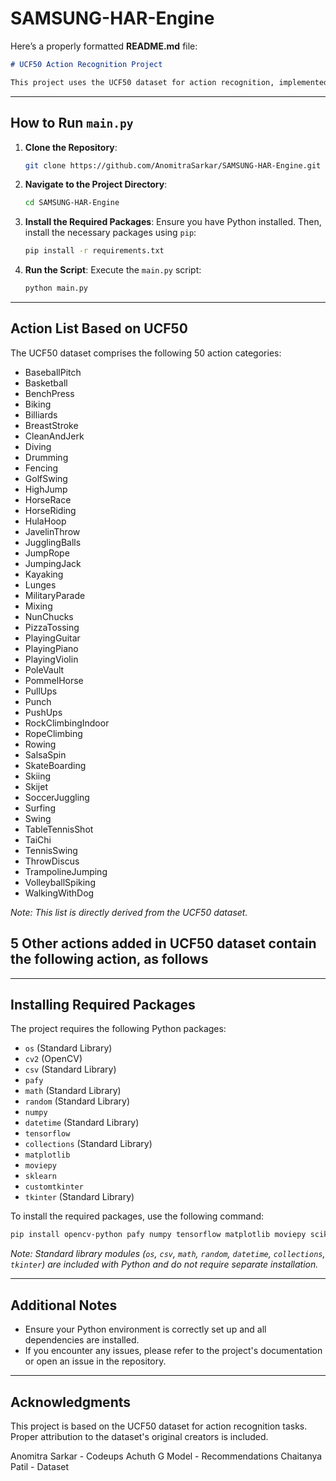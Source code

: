 ﻿# SAMSUNG-HAR-Engine
Here’s a properly formatted **README.md** file:  

```markdown
# UCF50 Action Recognition Project

This project uses the UCF50 dataset for action recognition, implemented with TensorFlow and other Python libraries. It provides a script (`main.py`) to perform action classification using deep learning models.

```
---

## How to Run `main.py`

1. **Clone the Repository**:
   ```bash
   git clone https://github.com/AnomitraSarkar/SAMSUNG-HAR-Engine.git
   ```

2. **Navigate to the Project Directory**:
   ```bash
   cd SAMSUNG-HAR-Engine
   ```

3. **Install the Required Packages**:
   Ensure you have Python installed. Then, install the necessary packages using `pip`:
   ```bash
   pip install -r requirements.txt
   ```

4. **Run the Script**:
   Execute the `main.py` script:
   ```bash
   python main.py
   ```

---

## Action List Based on UCF50

The UCF50 dataset comprises the following 50 action categories:

- BaseballPitch  
- Basketball  
- BenchPress  
- Biking  
- Billiards  
- BreastStroke  
- CleanAndJerk  
- Diving  
- Drumming  
- Fencing  
- GolfSwing  
- HighJump  
- HorseRace  
- HorseRiding  
- HulaHoop  
- JavelinThrow  
- JugglingBalls  
- JumpRope  
- JumpingJack  
- Kayaking  
- Lunges  
- MilitaryParade  
- Mixing  
- NunChucks  
- PizzaTossing  
- PlayingGuitar  
- PlayingPiano  
- PlayingViolin  
- PoleVault  
- PommelHorse  
- PullUps  
- Punch  
- PushUps  
- RockClimbingIndoor  
- RopeClimbing  
- Rowing  
- SalsaSpin  
- SkateBoarding  
- Skiing  
- Skijet  
- SoccerJuggling  
- Surfing  
- Swing  
- TableTennisShot  
- TaiChi  
- TennisSwing  
- ThrowDiscus  
- TrampolineJumping  
- VolleyballSpiking  
- WalkingWithDog  

*Note: This list is directly derived from the UCF50 dataset.*

## 5 Other actions added in UCF50 dataset contain the following action, as follows


---

## Installing Required Packages

The project requires the following Python packages:

- `os` (Standard Library)  
- `cv2` (OpenCV)  
- `csv` (Standard Library)  
- `pafy`  
- `math` (Standard Library)  
- `random` (Standard Library)  
- `numpy`  
- `datetime` (Standard Library)  
- `tensorflow`  
- `collections` (Standard Library)  
- `matplotlib`  
- `moviepy`  
- `sklearn`  
- `customtkinter`  
- `tkinter` (Standard Library)  

To install the required packages, use the following command:
```bash
pip install opencv-python pafy numpy tensorflow matplotlib moviepy scikit-learn customtkinter
```

*Note: Standard library modules (`os`, `csv`, `math`, `random`, `datetime`, `collections`, `tkinter`) are included with Python and do not require separate installation.*

---

## Additional Notes

- Ensure your Python environment is correctly set up and all dependencies are installed.
- If you encounter any issues, please refer to the project's documentation or open an issue in the repository.

---

## Acknowledgments

This project is based on the UCF50 dataset for action recognition tasks. Proper attribution to the dataset's original creators is included.

Anomitra Sarkar - Codeups
Achuth G Model - Recommendations
Chaitanya Patil - Dataset
